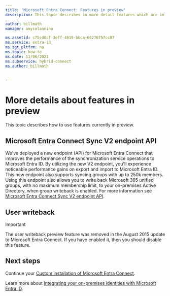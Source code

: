 ```yaml
---
title: 'Microsoft Entra Connect: Features in preview'
description: This topic describes in more detail features which are in preview in Microsoft Entra Connect.

author: billmath
manager: amycolannino

ms.assetid: c75cd8cf-3eff-4619-bbca-66276757cc07
ms.service: entra-id
ms.tgt_pltfrm: na
ms.topic: how-to
ms.date: 11/06/2023
ms.subservice: hybrid-connect
ms.author: billmath


---
```

# More details about features in preview
This topic describes how to use features currently in preview.

<a name='azure-ad-connect-sync-v2-endpoint-api'></a>

## Microsoft Entra Connect Sync V2 endpoint API

We've deployed a new endpoint (API) for Microsoft Entra Connect that improves the performance of the synchronization service operations to Microsoft Entra ID. By utilizing the new V2 endpoint, you'll experience noticeable performance gains on export and import to Microsoft Entra ID. This new endpoint also supports syncing groups with up to 250k members. Using this endpoint also allows you to write back Microsoft 365 unified groups, with no maximum membership limit, to your on-premises Active Directory, when group writeback is enabled. For more information see [Microsoft Entra Connect Sync V2 endpoint API](how-to-connect-sync-endpoint-api-v2.md).

## User writeback
> [!IMPORTANT]
> The user writeback preview feature was removed in the August 2015 update to Microsoft Entra Connect. If you have enabled it, then you should disable this feature.
>
>

## Next steps
Continue your [Custom installation of Microsoft Entra Connect](how-to-connect-install-custom.md).

Learn more about [Integrating your on-premises identities with Microsoft Entra ID](../whatis-hybrid-identity.md).
